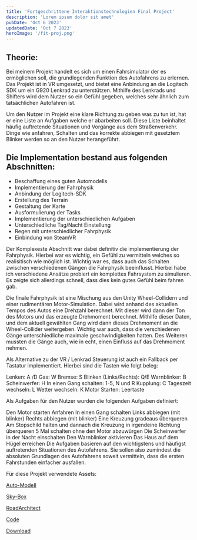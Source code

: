 ```yaml
---
title: 'Fortgeschrittene Interaktionstechnologien Final Project'
description: 'Lorem ipsum dolor sit amet'
pubDate: 'Oct 6 2023'
updatedDate: 'Oct 7 2023'
heroImage: '/fit-proj.png'
---
```

## Theorie:

Bei meinem Projekt handelt es sich um einen Fahrsimulator der es ermöglichen soll, die grundlegenden Funktion des Autofahrens zu erlernen. Das Projekt ist in VR umgesetzt, und bietet eine Anbindung an die Logitech SDK um ein G920 Lenkrad zu unterstützen. Mithilfe des Lenkrads und Shifters wird dem Nutzer so ein Gefühl gegeben, welches sehr ähnlich zum tatsächlichen Autofahren ist.  

Um den Nutzer im Projekt eine klare Richtung zu geben was zu tun ist, hat er eine Liste an Aufgaben welche er abarbeiten soll. Diese Liste beinhaltet häufig auftretende Situationen und Vorgänge aus dem Straßenverkehr. Dinge wie anfahren, Schalten und das korrekte abbiegen mit gesetztem Blinker werden so an den Nutzer herangeführt.

## Die Implementation bestand aus folgenden Abschnitten:

- Beschaffung eines guten Automodells
- Implementierung der Fahrphysik
- Anbindung der Logitech-SDK
- Erstellung des Terrain
- Gestaltung der Karte
- Ausformulierung der Tasks
- Implementierung der unterschiedlichen Aufgaben
- Unterschiedliche Tag/Nacht Einstellung
- Regen mit unterschiedlicher Fahrphysik
- Einbindung von SteamVR

Der Komplexeste Abschnitt war dabei definitiv die implementierung der Fahrphysik. Hierbei war es wichtig, ein Gefühl zu vermitteln welches so realisitisch wie möglich ist. Wichtig war es, dass auch das Schalten zwischen verschiedenen Gängen die Fahrphysik beeinflusst. Hierbei habe ich verschiedene Ansätze probiert ein komplettes Fahrsystem zu simulieren. Es zeigte sich allerdings schnell, dass dies kein gutes Gefühl beim fahren gab.

Die finale Fahrphysik ist eine Mischung aus den Unity Wheel-Collidern und einer rudimentären Motor-Simulation. Dabei wird anhand des aktuellen Tempos des Autos eine Drehzahl berechnet. Mit dieser wird dann der Ton des Motors und das erzeugte Drehmoment berechnet. Mithilfe dieser Daten, und dem aktuell gewählten Gang wird dann dieses Drehmoment an die Wheel-Collider weitergeben. Wichtig war auch, dass die verschiedenen Gänge unterschiedliche maximale geschwindigkeiten hatten. Des Weiteren mussten die Gänge auch, wie in echt, einen Einfluss auf das Drehmoment nehmen.

Als Alternative zu der VR / Lenkrad Steuerung ist auch ein Fallback per Tastatur implementiert. Hierbei sind die Tasten wie folgt beleg:

Lenken: A /D
Gas: W
Bremse: S
Blinken (Links/Rechts): Q/E
Warnblinker: B
Scheinwerfer: H
In einen Gang schalten: 1-5, N und R
Kupplung: C
Tageszeit wechseln: L
Wetter wechseln: K
Motor Starten: Leertaste

Als Aufgaben für den Nutzer wurden die folgenden Aufgaben definiert:

Den Motor starten
Anfahren
In einen Gang schalten
Links abbiegen (mit blinker)
Rechts abbiegen (mit blinker)
Eine Kreuzung gradeaus überqueren
Am Stopschild halten und dannach die Kreuzung in irgendeine Richtung überqueren
5 Mal schalten ohne den Motor abzuwürgen
Die Scheinwerfer in der Nacht einschalten
Den Warnblinker aktivieren
Das Haus auf dem Hügel erreichen
Die Aufgaben basieren auf den wichtigstens und häufigst auftretenden Situationen des Autofahrens. Sie sollen also zumindest die absoluten Grundlagen des Autofahrens soweit vermitteln, dass die ersten Fahrstunden einfacher ausfallen.

Für diese Projekt verwendete Assets:

[Auto-Modell](https://sketchfab.com/3d-models/classic-mazda-miata-cabriolet-low-poly-8bda7836f6514196b7b2fcf32c26d519)

[Sky-Box](https://assetstore.unity.com/packages/2d/textures-materials/sky/fantasy-skybox-free-18353)

[RoadArchitect](https://github.com/MicroGSD/RoadArchitect)

[Code](https://github.com/TillWege/DriverVR)

[Download](https://drive.google.com/drive/folders/1Pk9AgSl5h0gmN1h9mRyb2viZFmL6o_-B)